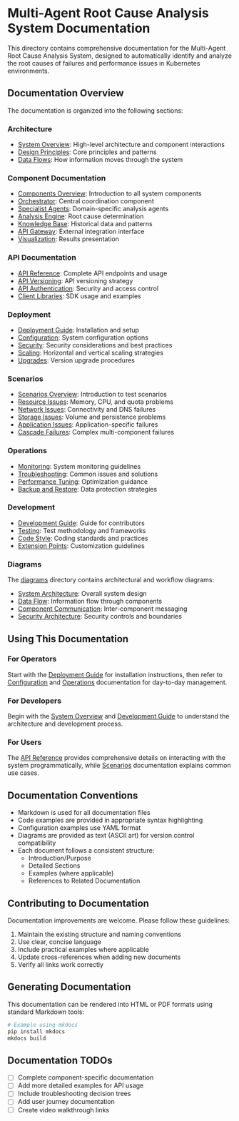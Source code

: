 # Multi-Agent Root Cause Analysis System Documentation

This directory contains comprehensive documentation for the Multi-Agent Root Cause Analysis System, designed to automatically identify and analyze the root causes of failures and performance issues in Kubernetes environments.

## Documentation Overview

The documentation is organized into the following sections:

### Architecture
- [System Overview](architecture/system_overview.md): High-level architecture and component interactions
- [Design Principles](architecture/design_principles.md): Core principles and patterns
- [Data Flows](architecture/data_flows.md): How information moves through the system

### Component Documentation
- [Components Overview](components/README.md): Introduction to all system components
- [Orchestrator](components/orchestrator.md): Central coordination component
- [Specialist Agents](components/specialist_agents.md): Domain-specific analysis agents
- [Analysis Engine](components/analysis_engine.md): Root cause determination
- [Knowledge Base](components/knowledge_base.md): Historical data and patterns
- [API Gateway](components/api_gateway.md): External integration interface
- [Visualization](components/visualization.md): Results presentation

### API Documentation
- [API Reference](api/api_reference.md): Complete API endpoints and usage
- [API Versioning](api/api_versioning.md): API versioning strategy
- [API Authentication](api/api_authentication.md): Security and access control
- [Client Libraries](api/client_libraries.md): SDK usage and examples

### Deployment
- [Deployment Guide](deployment/deployment_guide.md): Installation and setup
- [Configuration](deployment/configuration.md): System configuration options
- [Security](deployment/security.md): Security considerations and best practices
- [Scaling](deployment/scaling.md): Horizontal and vertical scaling strategies
- [Upgrades](deployment/upgrades.md): Version upgrade procedures

### Scenarios
- [Scenarios Overview](scenarios/README.md): Introduction to test scenarios
- [Resource Issues](scenarios/resource_issues.md): Memory, CPU, and quota problems
- [Network Issues](scenarios/network_issues.md): Connectivity and DNS failures
- [Storage Issues](scenarios/storage_issues.md): Volume and persistence problems
- [Application Issues](scenarios/application_issues.md): Application-specific failures
- [Cascade Failures](scenarios/cascade_failures.md): Complex multi-component failures

### Operations
- [Monitoring](operations/monitoring.md): System monitoring guidelines
- [Troubleshooting](operations/troubleshooting.md): Common issues and solutions
- [Performance Tuning](operations/performance_tuning.md): Optimization guidance
- [Backup and Restore](operations/backup_restore.md): Data protection strategies

### Development
- [Development Guide](development/dev_guide.md): Guide for contributors
- [Testing](development/testing.md): Test methodology and frameworks
- [Code Style](development/code_style.md): Coding standards and practices
- [Extension Points](development/extension_points.md): Customization guidelines

### Diagrams
The [diagrams](diagrams/) directory contains architectural and workflow diagrams:
- [System Architecture](diagrams/system_architecture.txt): Overall system design
- [Data Flow](diagrams/data_flow.txt): Information flow through components
- [Component Communication](diagrams/component_communication.txt): Inter-component messaging
- [Security Architecture](diagrams/security_architecture.txt): Security controls and boundaries

## Using This Documentation

### For Operators
Start with the [Deployment Guide](deployment/deployment_guide.md) for installation instructions, then refer to [Configuration](deployment/configuration.md) and [Operations](operations/) documentation for day-to-day management.

### For Developers
Begin with the [System Overview](architecture/system_overview.md) and [Development Guide](development/dev_guide.md) to understand the architecture and development process.

### For Users
The [API Reference](api/api_reference.md) provides comprehensive details on interacting with the system programmatically, while [Scenarios](scenarios/) documentation explains common use cases.

## Documentation Conventions

- Markdown is used for all documentation files
- Code examples are provided in appropriate syntax highlighting
- Configuration examples use YAML format
- Diagrams are provided as text (ASCII art) for version control compatibility
- Each document follows a consistent structure:
  - Introduction/Purpose
  - Detailed Sections
  - Examples (where applicable)
  - References to Related Documentation

## Contributing to Documentation

Documentation improvements are welcome. Please follow these guidelines:
1. Maintain the existing structure and naming conventions
2. Use clear, concise language
3. Include practical examples where applicable
4. Update cross-references when adding new documents
5. Verify all links work correctly

## Generating Documentation

This documentation can be rendered into HTML or PDF formats using standard Markdown tools:

```bash
# Example using mkdocs
pip install mkdocs
mkdocs build
```

## Documentation TODOs

- [ ] Complete component-specific documentation
- [ ] Add more detailed examples for API usage
- [ ] Include troubleshooting decision trees
- [ ] Add user journey documentation
- [ ] Create video walkthrough links 